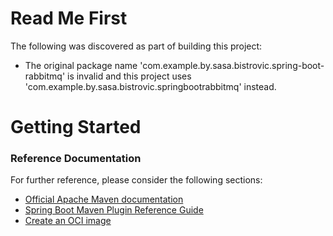 # Read Me First
The following was discovered as part of building this project:

* The original package name 'com.example.by.sasa.bistrovic.spring-boot-rabbitmq' is invalid and this project uses 'com.example.by.sasa.bistrovic.springbootrabbitmq' instead.

# Getting Started

### Reference Documentation
For further reference, please consider the following sections:

* [Official Apache Maven documentation](https://maven.apache.org/guides/index.html)
* [Spring Boot Maven Plugin Reference Guide](https://docs.spring.io/spring-boot/docs/3.2.2/maven-plugin/reference/html/)
* [Create an OCI image](https://docs.spring.io/spring-boot/docs/3.2.2/maven-plugin/reference/html/#build-image)

